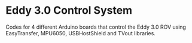# Eddy 3.0 Control System
Codes for 4 different Arduino boards that control the Eddy 3.0 ROV using EasyTransfer, MPU6050, USBHostShield and TVout libraries.
